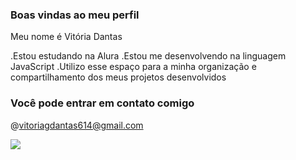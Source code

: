 ### Boas vindas ao meu perfil 

Meu nome é Vitória Dantas

.Estou estudando na Alura 
.Estou me desenvolvendo na linguagem JavaScript
.Utilizo esse espaço para a minha organização e compartilhamento dos meus projetos desenvolvidos 

### Você pode entrar em contato comigo 

@vitoriagdantas614@gmail.com



![](https://media1.tenor.com/m/1Z_kaktg2tgAAAAC/anna-excited.gif)
